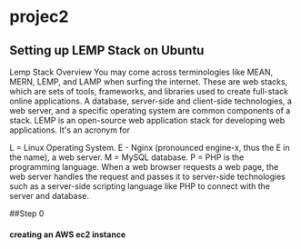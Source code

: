 # projec2
## Setting up LEMP Stack on Ubuntu
Lemp Stack Overview
You may come across terminologies like MEAN, MERN, LEMP, and LAMP when surfing the internet. These are web stacks, which are sets of tools, frameworks, and libraries used to create full-stack online applications. A database, server-side and client-side technologies, a web server, and a specific operating system are common components of a stack. LEMP is an open-source web application stack for developing web applications. It's an acronym for


L = Linux Operating System.
E - Nginx (pronounced engine-x, thus the E in the name), a web server.
M = MySQL database.
P = PHP is the programming language. When a web browser requests a web page, the web server handles the request and passes it to server-side technologies such as a server-side scripting language like PHP to connect with the server and database.

##Step 0
#### creating an AWS ec2 instance

